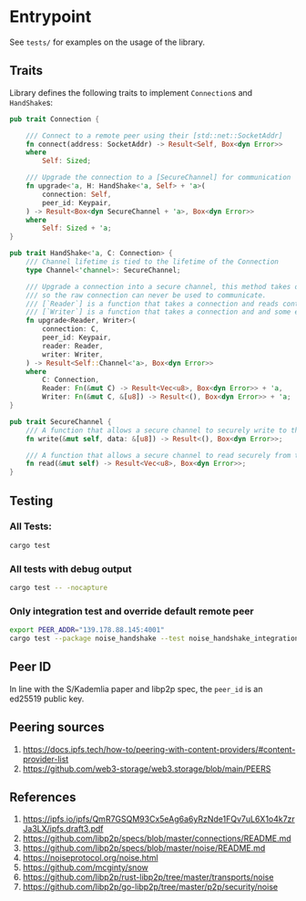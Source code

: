 # Entrypoint
See `tests/` for examples on the usage of the library.

## Traits
Library defines the following traits to implement `Connection`s and `HandShake`s:

```rust
pub trait Connection {

    /// Connect to a remote peer using their [std::net::SocketAddr]
    fn connect(address: SocketAddr) -> Result<Self, Box<dyn Error>>
    where
        Self: Sized;

    /// Upgrade the connection to a [SecureChannel] for communication
    fn upgrade<'a, H: HandShake<'a, Self> + 'a>(
        connection: Self,
        peer_id: Keypair,
    ) -> Result<Box<dyn SecureChannel + 'a>, Box<dyn Error>>
    where
        Self: Sized + 'a;
}
```

```rust
pub trait HandShake<'a, C: Connection> {
    /// Channel lifetime is tied to the lifetime of the Connection
    type Channel<'channel>: SecureChannel;

    /// Upgrade a connection into a secure channel, this method takes ownershup of the connection
    /// so the raw connection can never be used to communicate.
    /// [`Reader`] is a function that takes a connection and reads content from the underlying stream.
    /// [`Writer`] is a function that takes a connection and and some encrypted content and write it to the underlying stream.
    fn upgrade<Reader, Writer>(
        connection: C,
        peer_id: Keypair,
        reader: Reader,
        writer: Writer,
    ) -> Result<Self::Channel<'a>, Box<dyn Error>>
    where
        C: Connection,
        Reader: Fn(&mut C) -> Result<Vec<u8>, Box<dyn Error>> + 'a,
        Writer: Fn(&mut C, &[u8]) -> Result<(), Box<dyn Error>> + 'a;
}

pub trait SecureChannel {
    /// A function that allows a secure channel to securely write to the underlying stream.
    fn write(&mut self, data: &[u8]) -> Result<(), Box<dyn Error>>;

    /// A function that allows a secure channel to read securely from the underlying stream.
    fn read(&mut self) -> Result<Vec<u8>, Box<dyn Error>>;
}
```

## Testing
### All Tests:
```bash
cargo test
```
### All tests with debug output
```bash
cargo test -- -nocapture
```

### Only integration test and override default remote peer
```bash
export PEER_ADDR="139.178.88.145:4001"
cargo test --package noise_handshake --test noise_handshake_integration -- kad::test_handshake --exact --nocapture
```


## Peer ID
In line with the S/Kademlia paper and libp2p spec, the `peer_id` is an ed25519 public key.



## Peering sources
1. https://docs.ipfs.tech/how-to/peering-with-content-providers/#content-provider-list
2. https://github.com/web3-storage/web3.storage/blob/main/PEERS


## References
1. https://ipfs.io/ipfs/QmR7GSQM93Cx5eAg6a6yRzNde1FQv7uL6X1o4k7zrJa3LX/ipfs.draft3.pdf
2. https://github.com/libp2p/specs/blob/master/connections/README.md
3. https://github.com/libp2p/specs/blob/master/noise/README.md
4. https://noiseprotocol.org/noise.html
5. https://github.com/mcginty/snow
6. https://github.com/libp2p/rust-libp2p/tree/master/transports/noise
7. https://github.com/libp2p/go-libp2p/tree/master/p2p/security/noise
